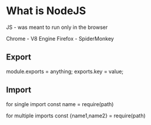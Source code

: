 # What is NodeJS
JS - was meant to run only in the browser

Chrome - V8 Engine
Firefox - SpiderMonkey

## Export

module.exports = anything;
exports.key = value;

## Import

for single import
const name = require(path)

for multiple imports
const {name1,name2} = require(path)